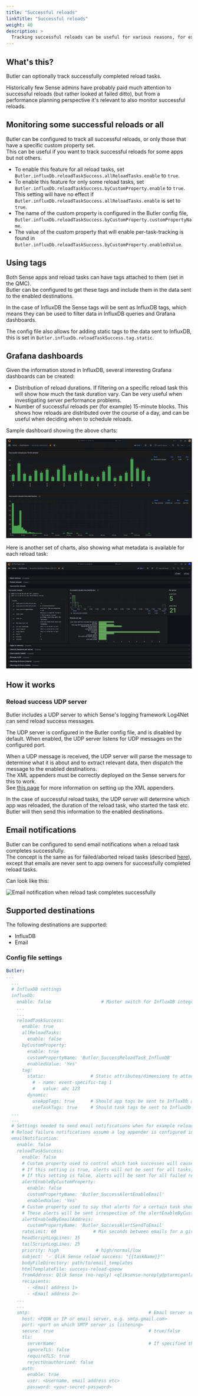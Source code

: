 ```yaml
---
title: "Successful reloads"
linkTitle: "Successful reloads"
weight: 40
description: >
  Tracking successful reloads can be useful for various reasons, for example knowing how long different app reloads takes on average.
---
```


## What's this?

Butler can optionally track successfully completed reload tasks.

Historically few Sense admins have probably paid much attention to successful reloads (but rather looked at failed ditto), but from a performance planning perspective it's relevant to also monitor successful reloads.

## Monitoring some successful reloads or all

Butler can be configured to track all successful reloads, or only those that have a specific custom property set.  
This can be useful if you want to track successful reloads for some apps but not others.

- To enable this feature for all reload tasks, set `Butler.influxDb.reloadTaskSuccess.allReloadTasks.enable` to `true`.
- To enable this feature for only some reload tasks, set `Butler.influxDb.reloadTaskSuccess.byCustomProperty.enable` to `true`.  
This setting will have no effect if `Butler.influxDb.reloadTaskSuccess.allReloadTasks.enable` is set to `true`.
- The name of the custom property is configured in the Butler config file, `Butler.influxDb.reloadTaskSuccess.byCustomProperty.customPropertyName`.
- The value of the custom property that will enable per-task-tracking is found in `Butler.influxDb.reloadTaskSuccess.byCustomProperty.enabledValue`.

## Using tags

Both Sense apps and reload tasks can have tags attached to them (set in the QMC).  
Butler can be configured to get these tags and include them in the data sent to the enabled destinations.

In the case of InfluxDB the Sense tags will be sent as InfluxDB tags, which means they can be used to filter data in InfluxDB queries and Grafana dashboards.

The config file also allows for adding static tags to the data sent to InfluxDB, this is set in `Butler.influxDb.reloadTaskSuccess.tag.static`.

## Grafana dashboards

Given the information stored in InfluxDB, several interesting Grafana dashboards can be created:

- Distribution of reload durations. If filtering on a specific reload task this will show how much the task duration vary. Can be very useful when investigating server performance problems.
- Number of successful reloads per (for example) 15-minute blocks. This shows how reloads are distributed over the course of a day, and can be useful when deciding when to schedule reloads.

Sample dashboard showing the above charts:

![Grafana reload success](./butler-grafana-successful-reloads-1.png "Grafana reload success")

Here is another set of charts, also showing what metadata is available for each reload task:

![Grafana reload success](./butler-grafana-successful-reloads-2.png "Grafana reload success")

## How it works

### Reload success UDP server

Butler includes a UDP server to which Sense's logging framework Log4Net can send reload success messages.

The UDP server is configured in the Butler config file, and is disabled by default.
When enabled, the UDP server listens for UDP messages on the configured port.

When a UDP message is received, the UDP server will parse the message to determine what it is about and to extract relevant data, then dispatch the message to the enabled destinations.  
The XML appenders must be correctly deployed on the Sense servers for this to work.  
See [this page](/docs/getting-started/setup/reload-alerts/#adding-a-log-appender) for more information on setting up the XML appenders.

In the case of successful reload tasks, the UDP server will determine which app was reloaded, the duration of the reload task, who started the task etc.  
Butler will then send this information to the enabled destinations.

## Email notifications

Butler can be configured to send email notifications when a reload task completes successfully.  
The concept is the same as for failed/aborted reload tasks (described [here](/docs/concepts/failed-reloads/client-managed/alert-emails/)), except that emails are never sent to app owners for successfully completed reload tasks.

Can look like this:

![Email notification when reload task completes successfully](/img/butler-qseow-reload-task-success-email-1.png "Email notification when reload task completes successfully")

## Supported destinations

The following destinations are supported:

- InfluxDB
- Email

### Config file settings

```yaml
Butler:
...
  ...          
  # InfluxDB settings
  influxDb:
    enable: false                   # Master switch for InfluxDB integration. If false, no data will be sent to InfluxDB.
    ...
    ...
    reloadTaskSuccess:
      enable: true
      allReloadTasks:
        enable: false
      byCustomProperty:
        enable: true
        customPropertyName: 'Butler_SuccessReloadTask_InfluxDB'
        enabledValue: 'Yes'
      tag: 
        static:                 # Static attributes/dimensions to attach to events sent to InfluxDb
          # - name: event-specific-tag 1
          #   value: abc 123
        dynamic:
          useAppTags: true      # Should app tags be sent to InfluxDb as tags?
          useTaskTags: true     # Should task tags be sent to InfluxDb as tags?
  ...
  ...
  # Settings needed to send email notifications when for example reload tasks fail.
  # Reload failure notifications assume a log appender is configured in Sense AND that the UDP server in Butler is running.
  emailNotification:
    enable: false
    reloadTaskSuccess:
      enable: false
      # Custom property used to control which task successes will cause alert emails to be sent
      # If this setting is true, alerts will not be sent for all tasks, but *only* for tasks with the CP set to the enabledValue.
      # If this setting is false, alerts will be sent for all failed reload tasks.
      alertEnableByCustomProperty:
        enable: false
        customPropertyName: 'Butler_SuccessAlertEnableEmail'
        enabledValue: 'Yes'
      # Custom property used to say that alerts for a certain task should be sent to zero or more recipients
      # These alerts will be sent irrespective of the alertEnableByCustomProperty.enable setting.
      alertEnabledByEmailAddress:
        customPropertyName: 'Butler_SuccessAlertSendToEmail'
      rateLimit: 60              # Min seconds between emails for a given taskID/recipient combo. Defaults to 5 minutes.
      headScriptLogLines: 15
      tailScriptLogLines: 25
      priority: high              # high/normal/low
      subject: '✅ Qlik Sense reload success: "{{taskName}}"'
      bodyFileDirectory: path/to/email_templates
      htmlTemplateFile: success-reload-qseow
      fromAddress: Qlik Sense (no-reply) <qliksense-noreply@ptarmiganlabs.com>
      recipients:
        - <Email address 1>
        - <Email address 2>
    ...
    ...
    smtp:                                             # Email server settings. See https://nodemailer.com/smtp/ for details on the meaning of these fields.
      host: <FQDN or IP or email server, e.g. smtp.gmail.com>
      port: <port on which SMTP server is listening>
      secure: true                                    # true/false
      tls:
        serverName:                                   # If specified the serverName field will be used for TLS verification instead of the host field.
        ignoreTLS: false
        requireTLS: true
        rejectUnauthorized: false
      auth:
        enable: true
        user: <Username, email address etc>
        password: <your-secret-password>
```



